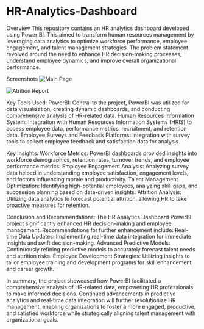 # HR-Analytics-Dashboard

Overview
This repository contains an HR analytics dashboard developed using Power BI. This aimed to transform human resources management by leveraging data analytics to optimize workforce performance, employee engagement, and talent management strategies. The problem statement revolved around the need to enhance HR decision-making processes, understand employee dynamics, and improve overall organizational performance.

Screenshots
![Main Page](https://github.com/user-attachments/assets/f978a89e-9803-481c-a6fa-59fef1a3573a)

![Atrition Report](https://github.com/user-attachments/assets/0c4a9ed0-cd8d-4a9e-b80c-22b1eed23222)


Key Tools Used:
PowerBI: Central to the project, PowerBI was utilized for data visualization, creating dynamic dashboards, and conducting comprehensive analysis of HR-related data.
Human Resources Information System: Integration with Human Resources Information Systems (HRIS) to access employee data, performance metrics, recruitment, and retention data.
Employee Surveys and Feedback Platforms: Integration with survey tools to collect employee feedback and satisfaction data for analysis.

Key Insights:
Workforce Metrics: PowerBI dashboards provided insights into workforce demographics, retention rates, turnover trends, and employee performance metrics.
Employee Engagement Analysis: Analyzing survey data helped in understanding employee satisfaction, engagement levels, and factors influencing morale and productivity.
Talent Management Optimization: Identifying high-potential employees, analyzing skill gaps, and succession planning based on data-driven insights.
Attrition Analysis: Utilizing data analytics to forecast potential attrition, allowing HR to take proactive measures for retention.

Conclusion and Recommendations:
The HR Analytics Dashboard PowerBI project significantly enhanced HR decision-making and employee management. Recommendations for further enhancement include:
Real-time Data Updates: Implementing real-time data integration for immediate insights and swift decision-making.
Advanced Predictive Models: Continuously refining predictive models to accurately forecast talent needs and attrition risks.
Employee Development Strategies: Utilizing insights to tailor employee training and development programs for skill enhancement and career growth.

In summary, the project showcased how PowerBI facilitated a comprehensive analysis of HR-related data, empowering HR professionals to make informed decisions. Continued advancements in predictive analytics and real-time data integration will further revolutionize HR management, enabling organizations to foster a more engaged, productive, and satisfied workforce while strategically aligning talent management with organizational goals.

